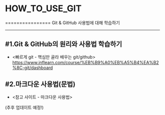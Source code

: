 # HOW_TO_USE_GIT
================
Git &amp; GitHub 사용법에 대해 학습하기
***

#1.Git & GitHub의 원리와 사용법 학습하기
----------------------------------------
*  <빠르게 git - 핵심만 골라 배우는 git/github>
https://www.inflearn.com/course/%EB%B9%A0%EB%A5%B4%EA%B2%8C-git/dashboard


#2.마크다운 사용법(문법)
------------------------
*  <참고 사이트 - 마크다운 사용법>
<script src="https://gist.github.com/ihoneymon/652be052a0727ad59601.js"></script>
(추후 업데이트 예정!)
